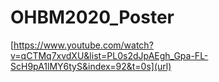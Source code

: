 # OHBM2020_Poster
[https://www.youtube.com/watch?v=qCTMq7xvdXU&list=PL0s2dJpAEgh_Gpa-FL-ScH9pA1lMY6tyS&index=92&t=0s](url)
